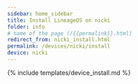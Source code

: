 ```yaml
---
sidebar: home_sidebar
title: Install LineageOS on nicki
folder: info
# name of the page (/{{permalink}}.html)
redirect_from: nicki_install.html
permalink: /devices/nicki/install
device: nicki
---
```

{% include templates/device_install.md %}
